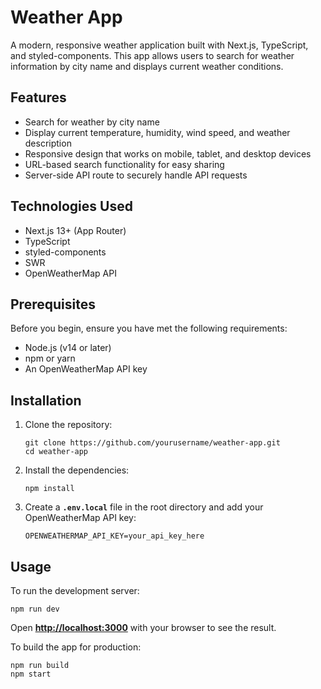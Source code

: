 # **Weather App**

A modern, responsive weather application built with Next.js, TypeScript, and styled-components. This app allows users to search for weather information by city name and displays current weather conditions.

## **Features**

- Search for weather by city name
- Display current temperature, humidity, wind speed, and weather description
- Responsive design that works on mobile, tablet, and desktop devices
- URL-based search functionality for easy sharing
- Server-side API route to securely handle API requests

## **Technologies Used**

- Next.js 13+ (App Router)
- TypeScript
- styled-components
- SWR
- OpenWeatherMap API

## **Prerequisites**

Before you begin, ensure you have met the following requirements:

- Node.js (v14 or later)
- npm or yarn
- An OpenWeatherMap API key

## **Installation**

1. Clone the repository:

   ```
   git clone https://github.com/yourusername/weather-app.git
   cd weather-app
   ```

2. Install the dependencies:

   ```
   npm install
   ```

3. Create a **`.env.local`** file in the root directory and add your OpenWeatherMap API key:

   ```
   OPENWEATHERMAP_API_KEY=your_api_key_here
   ```

## **Usage**

To run the development server:

```
npm run dev
```

Open [**http://localhost:3000**](http://localhost:3000/) with your browser to see the result.

To build the app for production:

```
npm run build
npm start
```
